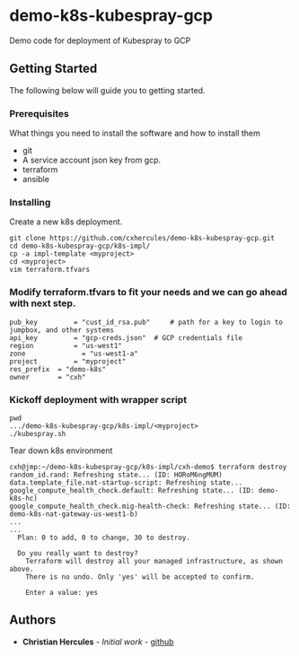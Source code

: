 # demo-k8s-kubespray-gcp
Demo code for deployment of Kubespray to GCP

## Getting Started

The following below will guide you to getting started.
### Prerequisites

What things you need to install the software and how to install them
* git
* A service account json key from gcp.
* terraform
* ansible


### Installing
Create a new k8s deployment.

```
git clone https://github.com/cxhercules/demo-k8s-kubespray-gcp.git
cd demo-k8s-kubespray-gcp/k8s-impl/
cp -a impl-template <myproject>
cd <myproject>
vim terraform.tfvars
```

### Modify terraform.tfvars to fit your needs and we can go ahead with next step.
```
pub_key 		= "cust_id_rsa.pub"  	# path for a key to login to jumpbox, and other systems
api_key 		= "gcp-creds.json"	# GCP credentials file
region 			= "us-west1"
zone 			  = "us-west1-a"
project 		= "myproject"
res_prefix 	= "demo-k8s"
owner       = "cxh"
```

### Kickoff deployment with wrapper script
```
pwd
.../demo-k8s-kubespray-gcp/k8s-impl/<myproject>
./kubespray.sh
```

Tear down k8s environment

```
cxh@jmp:~/demo-k8s-kubespray-gcp/k8s-impl/cxh-demo$ terraform destroy
random_id.rand: Refreshing state... (ID: HORoM6ngMUM)
data.template_file.nat-startup-script: Refreshing state...
google_compute_health_check.default: Refreshing state... (ID: demo-k8s-hc)
google_compute_health_check.mig-health-check: Refreshing state... (ID: demo-k8s-nat-gateway-us-west1-b)
...
...
  Plan: 0 to add, 0 to change, 30 to destroy.

  Do you really want to destroy?
    Terraform will destroy all your managed infrastructure, as shown above.
    There is no undo. Only 'yes' will be accepted to confirm.

    Enter a value: yes
```


## Authors

* **Christian Hercules** - *Initial work* - [github](https://github.com/cxhercules)

